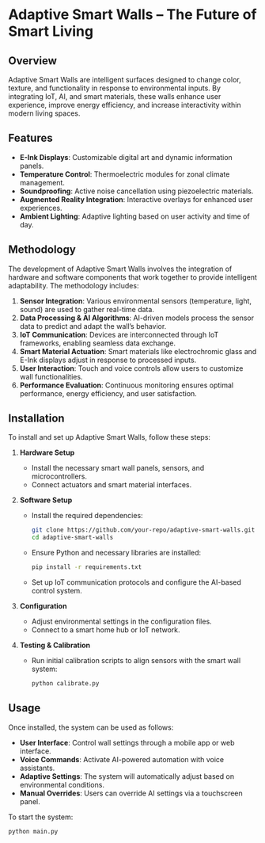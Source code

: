 # Adaptive Smart Walls – The Future of Smart Living

## Overview
Adaptive Smart Walls are intelligent surfaces designed to change color, texture, and functionality in response to environmental inputs. By integrating IoT, AI, and smart materials, these walls enhance user experience, improve energy efficiency, and increase interactivity within modern living spaces.

## Features
- **E-Ink Displays**: Customizable digital art and dynamic information panels.
- **Temperature Control**: Thermoelectric modules for zonal climate management.
- **Soundproofing**: Active noise cancellation using piezoelectric materials.
- **Augmented Reality Integration**: Interactive overlays for enhanced user experiences.
- **Ambient Lighting**: Adaptive lighting based on user activity and time of day.

## Methodology
The development of Adaptive Smart Walls involves the integration of hardware and software components that work together to provide intelligent adaptability. The methodology includes:

1. **Sensor Integration**: Various environmental sensors (temperature, light, sound) are used to gather real-time data.
2. **Data Processing & AI Algorithms**: AI-driven models process the sensor data to predict and adapt the wall’s behavior.
3. **IoT Communication**: Devices are interconnected through IoT frameworks, enabling seamless data exchange.
4. **Smart Material Actuation**: Smart materials like electrochromic glass and E-Ink displays adjust in response to processed inputs.
5. **User Interaction**: Touch and voice controls allow users to customize wall functionalities.
6. **Performance Evaluation**: Continuous monitoring ensures optimal performance, energy efficiency, and user satisfaction.

## Installation
To install and set up Adaptive Smart Walls, follow these steps:

1. **Hardware Setup**
   - Install the necessary smart wall panels, sensors, and microcontrollers.
   - Connect actuators and smart material interfaces.

2. **Software Setup**
   - Install the required dependencies:
     ```sh
     git clone https://github.com/your-repo/adaptive-smart-walls.git
     cd adaptive-smart-walls
     ```
   - Ensure Python and necessary libraries are installed:
     ```sh
     pip install -r requirements.txt
     ```
   - Set up IoT communication protocols and configure the AI-based control system.

3. **Configuration**
   - Adjust environmental settings in the configuration files.
   - Connect to a smart home hub or IoT network.

4. **Testing & Calibration**
   - Run initial calibration scripts to align sensors with the smart wall system:
     ```sh
     python calibrate.py
     ```

## Usage
Once installed, the system can be used as follows:

- **User Interface**: Control wall settings through a mobile app or web interface.
- **Voice Commands**: Activate AI-powered automation with voice assistants.
- **Adaptive Settings**: The system will automatically adjust based on environmental conditions.
- **Manual Overrides**: Users can override AI settings via a touchscreen panel.

To start the system:
```sh
python main.py
